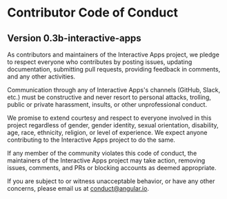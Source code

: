 # Contributor Code of Conduct
## Version 0.3b-interactive-apps

As contributors and maintainers of the Interactive Apps project, we pledge to respect everyone who contributes by posting issues, updating documentation, submitting pull requests, providing feedback in comments, and any other activities.

Communication through any of Interactive Apps's channels (GitHub, Slack, etc.) must be constructive and never resort to personal attacks, trolling, public or private harassment, insults, or other unprofessional conduct.

We promise to extend courtesy and respect to everyone involved in this project regardless of gender, gender identity, sexual orientation, disability, age, race, ethnicity, religion, or level of experience. We expect anyone contributing to the Interactive Apps project to do the same.

If any member of the community violates this code of conduct, the maintainers of the Interactive Apps project may take action, removing issues, comments, and PRs or blocking accounts as deemed appropriate.

If you are subject to or witness unacceptable behavior, or have any other concerns, please email us at [conduct@angular.io](mailto:conduct@angular.io).